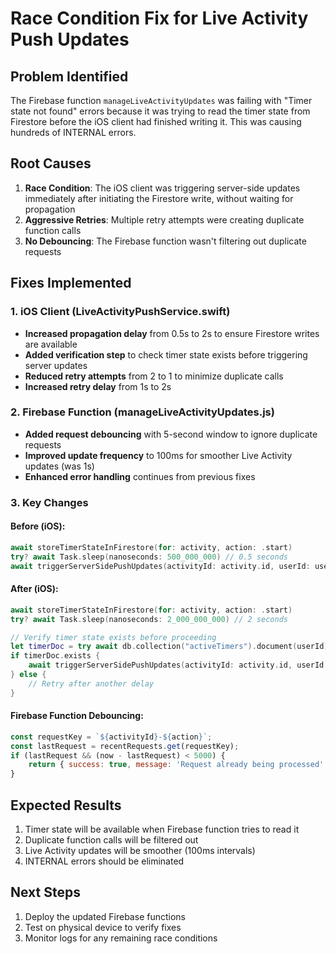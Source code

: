 # Race Condition Fix for Live Activity Push Updates

## Problem Identified
The Firebase function `manageLiveActivityUpdates` was failing with "Timer state not found" errors because it was trying to read the timer state from Firestore before the iOS client had finished writing it. This was causing hundreds of INTERNAL errors.

## Root Causes
1. **Race Condition**: The iOS client was triggering server-side updates immediately after initiating the Firestore write, without waiting for propagation
2. **Aggressive Retries**: Multiple retry attempts were creating duplicate function calls
3. **No Debouncing**: The Firebase function wasn't filtering out duplicate requests

## Fixes Implemented

### 1. iOS Client (LiveActivityPushService.swift)
- **Increased propagation delay** from 0.5s to 2s to ensure Firestore writes are available
- **Added verification step** to check timer state exists before triggering server updates
- **Reduced retry attempts** from 2 to 1 to minimize duplicate calls
- **Increased retry delay** from 1s to 2s

### 2. Firebase Function (manageLiveActivityUpdates.js)
- **Added request debouncing** with 5-second window to ignore duplicate requests
- **Improved update frequency** to 100ms for smoother Live Activity updates (was 1s)
- **Enhanced error handling** continues from previous fixes

### 3. Key Changes

#### Before (iOS):
```swift
await storeTimerStateInFirestore(for: activity, action: .start)
try? await Task.sleep(nanoseconds: 500_000_000) // 0.5 seconds
await triggerServerSidePushUpdates(activityId: activity.id, userId: userId)
```

#### After (iOS):
```swift
await storeTimerStateInFirestore(for: activity, action: .start)
try? await Task.sleep(nanoseconds: 2_000_000_000) // 2 seconds

// Verify timer state exists before proceeding
let timerDoc = try await db.collection("activeTimers").document(userId).getDocument()
if timerDoc.exists {
    await triggerServerSidePushUpdates(activityId: activity.id, userId: userId)
} else {
    // Retry after another delay
}
```

#### Firebase Function Debouncing:
```javascript
const requestKey = `${activityId}-${action}`;
const lastRequest = recentRequests.get(requestKey);
if (lastRequest && (now - lastRequest) < 5000) {
    return { success: true, message: 'Request already being processed' };
}
```

## Expected Results
1. Timer state will be available when Firebase function tries to read it
2. Duplicate function calls will be filtered out
3. Live Activity updates will be smoother (100ms intervals)
4. INTERNAL errors should be eliminated

## Next Steps
1. Deploy the updated Firebase functions
2. Test on physical device to verify fixes
3. Monitor logs for any remaining race conditions